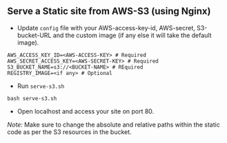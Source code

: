 ## Serve a Static site from AWS-S3 (using Nginx)

* Update `config` file with your AWS-access-key-id, AWS-secret, S3-bucket-URL and the custom image (if any else it will take the default image).
```
AWS_ACCESS_KEY_ID=<AWS-ACCESS-KEY> # Required
AWS_SECRET_ACCESS_KEY=<AWS-SECRET-KEY> # Required
S3_BUCKET_NAME=s3://<BUCKET-NAME> # REquired
REGISTRY_IMAGE=<if any> # Optional
```

* Run `serve-s3.sh`
```
bash serve-s3.sh
```

* Open localhost and access your site on port 80.


*Note:* Make sure to change the absolute and relative paths within the static code as per the S3 resources in the bucket. 
